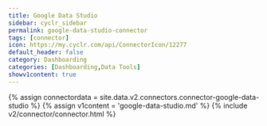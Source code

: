 ```yaml
---
title: Google Data Studio
sidebar: cyclr_sidebar
permalink: google-data-studio-connector
tags: [connector]
icon: https://my.cyclr.com/api/ConnectorIcon/12277
default_header: false
category: Dashboarding
categories: [Dashboarding,Data Tools]
showv1content: true
---
```

{% assign connectordata = site.data.v2.connectors.connector-google-data-studio %}
{% assign v1content = 'google-data-studio.md' %}
{% include v2/connector/connector.html %}	